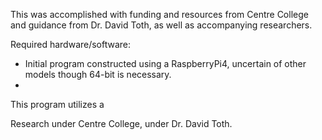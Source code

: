 This was accomplished with funding and resources from Centre College and guidance from Dr. David Toth, as well as accompanying researchers.

Required hardware/software:
- Initial program constructed using a RaspberryPi4, uncertain of other models though 64-bit is necessary.
-  

This program utilizes a 

Research under Centre College, under Dr. David Toth. 
